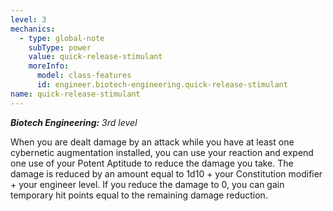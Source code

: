 ```yaml
---
level: 3
mechanics:
  - type: global-note
    subType: power
    value: quick-release-stimulant
    moreInfo:
      model: class-features
      id: engineer.biotech-engineering.quick-release-stimulant
name: quick-release-stimulant
---
```

_**Biotech Engineering:** 3rd level_
When you are dealt damage by an attack while you have at least one cybernetic augmentation installed, you can use your reaction and expend one use of your Potent Aptitude to reduce the damage you take. The damage is reduced by an amount equal to 1d10 + your Constitution modifier + your engineer level. If you reduce the damage to 0, you can gain temporary hit points equal to the remaining damage reduction.